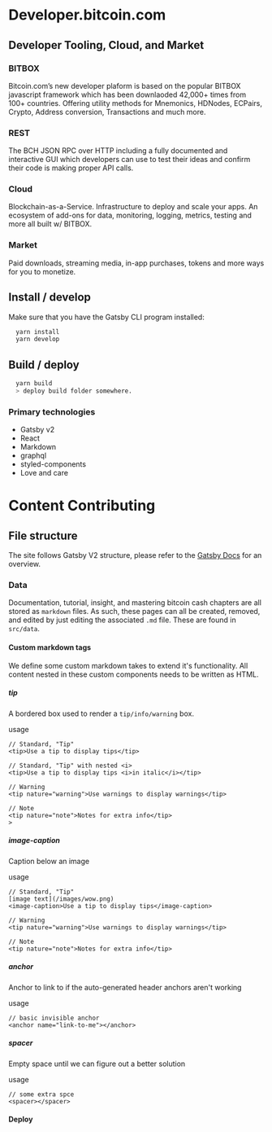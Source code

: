 # Developer.bitcoin.com

## Developer Tooling, Cloud, and Market

### BITBOX

Bitcoin.com’s new developer plaform is based on the popular BITBOX javascript framework which has been downlaoded 42,000+ times from 100+ countries. Offering utility methods for Mnemonics, HDNodes, ECPairs, Crypto, Address conversion, Transactions and much more.

### REST

The BCH JSON RPC over HTTP including a fully documented and interactive GUI which developers can use to test their ideas and confirm their code is making proper API calls.

### Cloud

Blockchain-as-a-Service. Infrastructure to deploy and scale your apps. An ecosystem of add-ons for data, monitoring, logging, metrics, testing and more all built w/ BITBOX.

### Market

Paid downloads, streaming media, in-app purchases, tokens and more ways for you to monetize.

## Install / develop

Make sure that you have the Gatsby CLI program installed:

```sh
  yarn install
  yarn develop
```

## Build / deploy

```sh
  yarn build
  > deploy build folder somewhere.
```

### Primary technologies

- Gatsby v2
- React
- Markdown
- graphql
- styled-components
- Love and care

# Content Contributing

## File structure

The site follows Gatsby V2 structure, please refer to the [Gatsby Docs](https://next.gatsbyjs.org/) for an overview.

### Data

Documentation, tutorial, insight, and mastering bitcoin cash chapters are all stored as `markdown` files. As such, these pages can all be created, removed, and edited by just editing the associated `.md` file.
These are found in `src/data`.

#### Custom markdown tags

We define some custom markdown takes to extend it's functionality.
All content nested in these custom components needs to be written as HTML.

##### tip

A bordered box used to render a `tip/info/warning` box.

usage

```
// Standard, "Tip"
<tip>Use a tip to display tips</tip>

// Standard, "Tip" with nested <i>
<tip>Use a tip to display tips <i>in italic</i></tip>

// Warning
<tip nature="warning">Use warnings to display warnings</tip>

// Note
<tip nature="note">Notes for extra info</tip>
>
```

##### image-caption

Caption below an image

usage

```
// Standard, "Tip"
[image text](/images/wow.png)
<image-caption>Use a tip to display tips</image-caption>

// Warning
<tip nature="warning">Use warnings to display warnings</tip>

// Note
<tip nature="note">Notes for extra info</tip>
```

##### anchor

Anchor to link to if the auto-generated header anchors aren't working

usage

```
// basic invisible anchor
<anchor name="link-to-me"></anchor>
```

##### spacer

Empty space until we can figure out a better solution

usage

```
// some extra spce
<spacer></spacer>
```

#### Deploy
